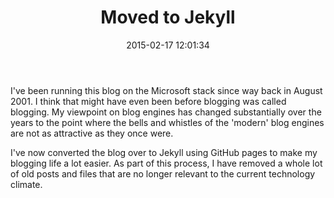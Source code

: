 ﻿---
layout: post
title: Moved to Jekyll
categories : 
tags: 
date: 2015-02-17 12:01:34
---

I've been running this blog on the Microsoft stack since way back in August 2001. I think that might have even been before blogging was called blogging. My viewpoint on blog engines has changed substantially over the years to the point where the bells and whistles of the 'modern' blog engines are not as attractive as they once were.

I've now converted the blog over to Jekyll using GitHub pages to make my blogging life a lot easier. As part of this process, I have removed a whole lot of old posts and files that are no longer relevant to the current technology climate.
